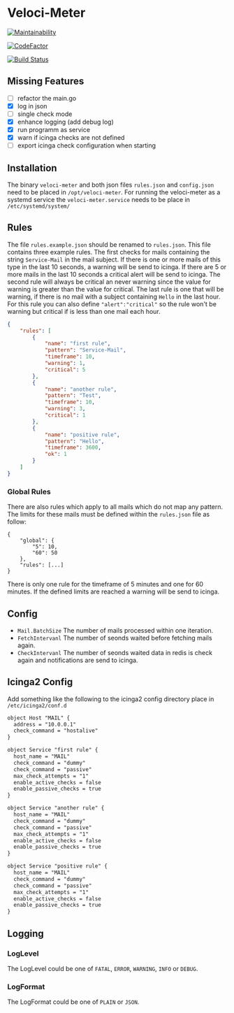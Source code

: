 ﻿# Veloci-Meter

[![Maintainability](https://api.codeclimate.com/v1/badges/50179aab44da85b14064/maintainability)](https://codeclimate.com/github/Niecke/veloci-meter/maintainability)

[![CodeFactor](https://www.codefactor.io/repository/github/niecke/veloci-meter/badge)](https://www.codefactor.io/repository/github/niecke/veloci-meter)

[![Build Status](https://travis-ci.org/Niecke/veloci-meter.svg?branch=master)](https://travis-ci.org/Niecke/veloci-meter)

## Missing Features

* [ ] refactor the main.go
* [x] log in json
* [ ] single check mode
* [x] enhance logging (add debug log)
* [x] run programm as service
* [x] warn if icinga checks are not defined
* [ ] export icinga check configuration when starting

## Installation

The binary `veloci-meter` and both json files `rules.json` and `config.json` need to be placed in `/opt/veloci-meter`.
For running the veloci-meter as a systemd service the `veloci-meter.service` needs to be place in `/etc/systemd/system/`

## Rules

The file `rules.example.json` should be renamed to `rules.json`. 
This file contains three example rules. 
The first checks for mails containing the string `Service-Mail` in the mail subject. 
If there is one or more mails of this type in the last 10 seconds, a warning will be send to icinga.
If there are 5 or more mails in the last 10 seconds a critical alert will be send to icinga. 
The second rule will always be critical an never warning since the value for warning is greater than the value for critical.
The last rule is one that will be warning, if there is no mail with a subject containing `Hello` in the last hour.
For this rule you can also define `"alert":"critical"` so the rule won't be warning but critical if is less than one mail each hour.
```json
{
    "rules": [
        {
            "name": "first rule",
            "pattern": "Service-Mail",
            "timeframe": 10,
            "warning": 1,
            "critical": 5
        },
        {
            "name": "another rule",
            "pattern": "Test",
            "timeframe": 10,
            "warning": 3,
            "critical": 1
        },
        {
            "name": "positive rule",
            "pattern": "Hello",
            "timeframe": 3600,
            "ok": 1
        }
    ]
}
```

### Global Rules

There are also rules which apply to all mails which do not map any pattern.
The limits for these mails must be defined within the `rules.json` file as follow:
```
{
    "global": {
        "5": 10,
        "60": 50
    },
    "rules": [...]
}
```
There is only one rule for the timeframe of 5 minutes and one for 60 minutes. If the defined limits are reached a warning will be send to icinga.

## Config

- `Mail.BatchSize` The number of mails processed within one iteration.
- `FetchIntervanl` The number of seonds waited before fetching mails again.
- `CheckIntervanl` The number of seonds waited data in redis is check again and notifications are send to icinga.

## Icinga2 Config

Add something like the following to the icinga2 config directory place in `/etc/icinga2/conf.d`

```txt
object Host "MAIL" {
  address = "10.0.0.1"
  check_command = "hostalive"
}

object Service "first rule" {
  host_name = "MAIL"
  check_command = "dummy"
  check_command = "passive"
  max_check_attempts = "1"
  enable_active_checks = false
  enable_passive_checks = true
}

object Service "another rule" {
  host_name = "MAIL"
  check_command = "dummy"
  check_command = "passive"
  max_check_attempts = "1"
  enable_active_checks = false
  enable_passive_checks = true
}

object Service "positive rule" {
  host_name = "MAIL"
  check_command = "dummy"
  check_command = "passive"
  max_check_attempts = "1"
  enable_active_checks = false
  enable_passive_checks = true
}
```
## Logging

### LogLevel

The LogLevel could be one of `FATAL`, `ERROR`, `WARNING`, `INFO` or `DEBUG`.

### LogFormat

The LogFormat could be one of `PLAIN` or `JSON`.